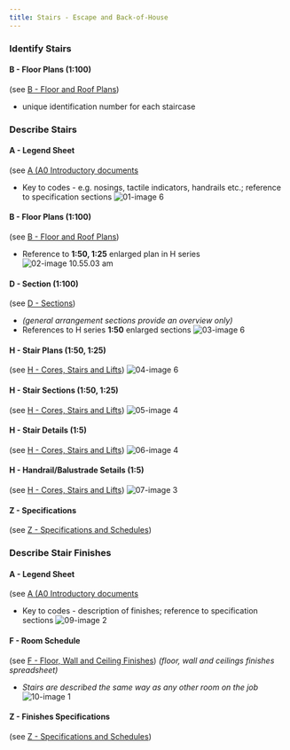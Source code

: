 ```yaml
---
title: Stairs - Escape and Back-of-House
---
```

### Identify Stairs

#### B - Floor Plans (1:100)
(see [B - Floor and Roof Plans](content/notes/1_Documentation%20Codex/1b_Alphabet/B%20-%20Floor%20and%20Roof%20Plans.md))
- unique identification number for each staircase

### Describe Stairs

#### A - Legend Sheet
(see [A (A0 Introductory documents](content/notes/1_Documentation%20Codex/1b_Alphabet/A%20(A0%20Introductory%20documents.md))
- Key to codes - e.g. nosings, tactile indicators, handrails etc.; reference to specification sections
![01-image 6](notes/1_Documentation%20Codex/1c_Building%20Components/assets/01-image%206.svg)

#### B - Floor Plans (1:100)
(see [B - Floor and Roof Plans](content/notes/1_Documentation%20Codex/1b_Alphabet/B%20-%20Floor%20and%20Roof%20Plans.md))
- Reference to **1:50, 1:25** enlarged plan in H series
![02-image 10.55.03 am](notes/1_Documentation%20Codex/1c_Building%20Components/assets/02-image%2010.55.03%20am.svg)

#### D - Section (1:100)
(see [D - Sections](content/notes/1_Documentation%20Codex/1b_Alphabet/D%20-%20Sections.md))
- _(general arrangement sections provide an overview only)_
- References to H series **1:50** enlarged sections
![03-image 6](notes/1_Documentation%20Codex/1c_Building%20Components/assets/03-image%206.svg)

#### H - Stair Plans (1:50, 1:25)
(see [H - Cores, Stairs and Lifts](content/notes/1_Documentation%20Codex/1b_Alphabet/H%20-%20Cores,%20Stairs%20and%20Lifts.md))
![04-image 6](notes/1_Documentation%20Codex/1c_Building%20Components/assets/04-image%206.svg)

#### H - Stair Sections (1:50, 1:25)
(see [H - Cores, Stairs and Lifts](content/notes/1_Documentation%20Codex/1b_Alphabet/H%20-%20Cores,%20Stairs%20and%20Lifts.md))
![05-image 4](notes/1_Documentation%20Codex/1c_Building%20Components/assets/05-image%204.svg)

#### H - Stair Details (1:5)
(see [H - Cores, Stairs and Lifts](content/notes/1_Documentation%20Codex/1b_Alphabet/H%20-%20Cores,%20Stairs%20and%20Lifts.md))
![06-image 4](notes/1_Documentation%20Codex/1c_Building%20Components/assets/06-image%204.svg)

#### H - Handrail/Balustrade Setails (1:5)
(see [H - Cores, Stairs and Lifts](content/notes/1_Documentation%20Codex/1b_Alphabet/H%20-%20Cores,%20Stairs%20and%20Lifts.md))
![07-image 3](notes/1_Documentation%20Codex/1c_Building%20Components/assets/07-image%203.svg)

#### Z - Specifications
(see [Z - Specifications and Schedules](content/notes/1_Documentation%20Codex/1b_Alphabet/Z%20-%20Specifications%20and%20Schedules.md))


### Describe Stair Finishes

#### A - Legend Sheet
(see [A (A0 Introductory documents](content/notes/1_Documentation%20Codex/1b_Alphabet/A%20(A0%20Introductory%20documents.md))
- Key to codes - description of finishes; reference to specification sections
![09-image 2](notes/1_Documentation%20Codex/1c_Building%20Components/assets/09-image%202.svg)

#### F - Room Schedule
(see [F - Floor, Wall and Ceiling Finishes](content/notes/1_Documentation%20Codex/1b_Alphabet/F%20-%20Floor,%20Wall%20and%20Ceiling%20Finishes.md))
_(floor, wall and ceilings finishes spreadsheet)_
- _Stairs are described the same way as any other room on the job_
![10-image 1](notes/1_Documentation%20Codex/1c_Building%20Components/assets/10-image%201.svg)

#### Z - Finishes Specifications
(see [Z - Specifications and Schedules](content/notes/1_Documentation%20Codex/1b_Alphabet/Z%20-%20Specifications%20and%20Schedules.md))
